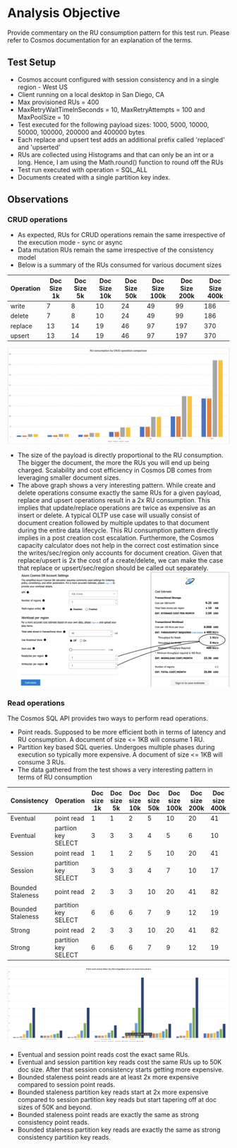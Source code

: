 # Analysis Objective
Provide commentary on the RU consumption pattern for this test run. Please refer to Cosmos documentation for an explanation of the terms.

## Test Setup
- Cosmos account configured with session consistency and in a single region - West US
- Client running on a local desktop in San Diego, CA
- Max provisioned RUs = 400
- MaxRetryWaitTimeInSeconds = 10, MaxRetryAttempts = 100 and MaxPoolSize = 10
- Test executed for the following payload sizes: 1000, 5000, 10000, 50000, 100000, 200000 and 400000 bytes
- Each replace and upsert test adds an additional prefix called 'replaced' and 'upserted'
- RUs are collected using Histograms and that can only be an int or a long. Hence, I am using the Math.round() function to round off the RUs
- Test run executed with operation = SQL_ALL 
- Documents created with a single partition key index.

## Observations

### CRUD operations
- As expected, RUs for CRUD operations remain the same irrespective of the execution mode - sync or async
- Data mutation RUs remain the same irrespective of the consistency model 
- Below is a summary of the RUs consumed for various document sizes

| Operation | Doc Size 1k | Doc Size 5k | Doc Size 10k | Doc Size 50k | Doc Size 100k | Doc Size 200k | Doc Size 400k |
| --- | --- | --- | --- | --- | --- | --- | --- |
| write | 7 | 8 | 10 | 24 | 49 | 99 | 186 |
| delete | 7 | 8 | 10 | 24 | 49 | 99 | 186 |
| replace | 13 | 14 | 19 | 46 | 97 | 197 | 370 |
| upsert | 13 | 14 | 19 | 46 | 97 | 197 | 370 |

![CRUD operations RU consumption](RU%20consumption%20by%20CRUD%20op.png)

- The size of the payload is directly proportional to the RU consumption. The bigger the document, the more the RUs you will end up being charged. Scalability and cost efficiency in Cosmos DB comes from leveraging smaller document sizes. 
- The above graph shows a very interesting pattern. While create and delete operations consume exactly the same RUs for a given payload, replace and upsert operations result in a 2x RU consumption. This implies that update/replace operations are twice as expensive as an insert or delete. A typical OLTP use case will usually consist of document creation followed by multiple updates to that document during the entire data lifecycle. This RU consumption pattern directly implies in a post creation cost escalation.
Furthermore, the Cosmos capacity calculator  does not help in the correct cost estimation since the writes/sec/region only accounts for document creation. Given that replace/upsert is 2x the cost of a create/delete, we can make the case that replace or upsert/sec/region should be called out separately.
 ![Cosmos capacity calculator](Cosmos%20Capacity%20Calculator.png)

### Read operations
The Cosmos SQL API provides two ways to perform read operations.
- Point reads. Supposed to be more efficient both in terms of latency and RU consumption. A document of size <= 1KB will consume 1 RU. 
- Partition key based SQL queries. Undergoes multiple phases during execution so typically more expensive. A document of size <= 1KB will consume 3 RUs.
- The data gathered from the test shows a very interesting pattern in terms of RU consumption

| Consistency | Operation | Doc size 1k | Doc size 5k | Doc size 10k | Doc size 50k | Doc size 100k | Doc size 200k | Doc size 400k |
| --- | --- | --- | --- | --- | --- | --- | --- | --- |
| Eventual | point read | 1 | 1 | 2 | 5 | 10 | 20 | 41 |
| Eventual | partiion key SELECT | 3 | 3 | 3 | 4 | 5 | 6 | 10 |
| Session | point read | 1 | 1 | 2 | 5 | 10 | 20 | 41 |
| Session | partition key SELECT | 3 | 3 | 3 | 4 | 7 | 10 | 17 |
| Bounded Staleness | point read | 2 | 3 | 3 | 10 | 20 | 41 | 82 |
| Bounded Staleness | partition key SELECT | 6 | 6 | 6 | 7 | 9 | 12 | 19 |
| Strong | point read | 2 | 3 | 3 | 10 | 20 | 41 | 82 |
| Strong | partition key SELECT | 6 | 6 | 6 | 7 | 9 | 12 | 19 |

![Point read vs partition key RU consumption across all consistency levels](Point%20read%20and%20partition%20key%20RU%20comparison.png)

- Eventual and session point reads cost the exact same RUs.
- Eventual and session partition key reads cost the same RUs up to 50K doc size. After that session consistency starts getting more expensive.
- Bounded staleness point reads are at least 2x more expensive compared to session point reads.
- Bounded staleness partition key reads start at 2x more expensive compared to session partition key reads but start tapering off at doc sizes of 50K and beyond.
- Bounded staleness point reads are exactly the same as strong consistency point reads.
- Bounded staleness partition key reads are exactly the same as strong consistency partition key reads. 
 

  
        



     




